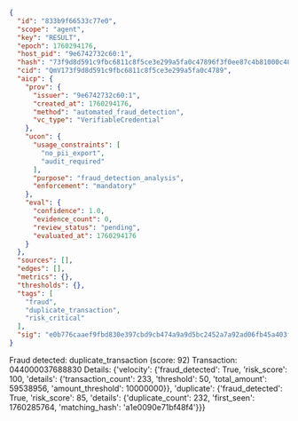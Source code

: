 ```json
{
  "id": "833b9f66533c77e0",
  "scope": "agent",
  "key": "RESULT",
  "epoch": 1760294176,
  "host_pid": "9e6742732c60:1",
  "hash": "73f9d8d591c9fbc6811c8f5ce3e299a5fa0c47896f3f0ee87c4b81000c480772",
  "cid": "QmV173f9d8d591c9fbc6811c8f5ce3e299a5fa0c4789",
  "aicp": {
    "prov": {
      "issuer": "9e6742732c60:1",
      "created_at": 1760294176,
      "method": "automated_fraud_detection",
      "vc_type": "VerifiableCredential"
    },
    "ucon": {
      "usage_constraints": [
        "no_pii_export",
        "audit_required"
      ],
      "purpose": "fraud_detection_analysis",
      "enforcement": "mandatory"
    },
    "eval": {
      "confidence": 1.0,
      "evidence_count": 0,
      "review_status": "pending",
      "evaluated_at": 1760294176
    }
  },
  "sources": [],
  "edges": [],
  "metrics": {},
  "thresholds": {},
  "tags": [
    "fraud",
    "duplicate_transaction",
    "risk_critical"
  ],
  "sig": "e0b776caaef9fbd830e397cbd9cb474a9a9d5bc2452a7a92ad06fb45a403f389"
}
```

Fraud detected: duplicate_transaction (score: 92)
Transaction: 044000037688830
Details: {'velocity': {'fraud_detected': True, 'risk_score': 100, 'details': {'transaction_count': 233, 'threshold': 50, 'total_amount': 59538956, 'amount_threshold': 10000000}}, 'duplicate': {'fraud_detected': True, 'risk_score': 85, 'details': {'duplicate_count': 232, 'first_seen': 1760285764, 'matching_hash': 'a1e0090e71bf48f4'}}}